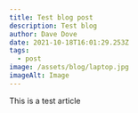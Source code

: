 ```yaml
---
title: Test blog post
description: Test blog
author: Dave Dove
date: 2021-10-18T16:01:29.253Z
tags:
  - post
image: /assets/blog/laptop.jpg
imageAlt: Image
---
```

This is a test article
